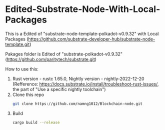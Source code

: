 # Edited-Substrate-Node-With-Local-Packages

This is a Edited of "substrate-node-template-polkadot-v0.9.32" with Local Packages (https://github.com/substrate-developer-hub/substrate-node-template.git)

Pakages folder is Edited of "substrate-polkadot-v0.9.32" (https://github.com/paritytech/substrate.git)

How to use this:

1) Rust version - rustc 1.65.0, Nightly version - nightly-2022-12-20 (Refference: https://docs.substrate.io/install/troubleshoot-rust-issues/, the part of "Use a specific nightly toolchain")
2) Clone this repo
    ```sh
    git clone https://github.com/namng1012/Blockchain-node.git
    ```
3) Build
    ```sh
    cargo build --release
    ```